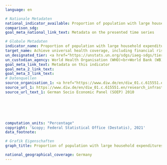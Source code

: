 ```yaml
---
language: en    

# Nationale Metadaten    
national_indicator_available: Proportion of population with large household expenditures on health as a share of total household expenditure or income    
comparison_sdg:     
goal_meta_national_link_text: Metadata on the presented time series    

# Globale Metadaten    
indicator_name: Proportion of population with large household expenditures on health as a share of total household expenditure or income    
target_name: Achieve universal health coverage, including financial risk protection, access to quality essential health-care services and access to safe, effective, quality and affordable essential medicines and vaccines for all    
un_designated_tier: <a href="https://unstats.un.org/sdgs/iaeg-sdgs/tier-classification/" title="Click here for more information on the UN tier classification."  target="_blank">Tier I</a>    
un_custodian_agency: World Health Organisation (WHO)<br>World Bank (WB)    
goal_meta_link_text: Metadata on this indicator    
goal_meta_2_link_text:     
goal_meta_3_link_text:         
# Datenquellen
source_organisation_1: <a href="https://www.diw.de/en/diw_01.c.615551.en/research_infrastructure__socio-economic_panel__soep.html"> The Socio-Oeconomic panel (SOEP) </a>
source_url_1: https://www.diw.de/en/diw_01.c.615551.en/research_infrastructure__socio-economic_panel__soep.html
source_url_text_1: German Socio Economic Panel (SOEP) 2010





    
computation_units: "Percentage"    
copyright: '&copy; Federal Statistical Office (Destatis), 2021'    
data_footnote:     

# Grafik Eigenschaften    
graph_title: Proportion of population with large household expenditures on health as a share of total household expenditure or income    

national_geographical_coverage: Germany    
---
```


<span></span>
